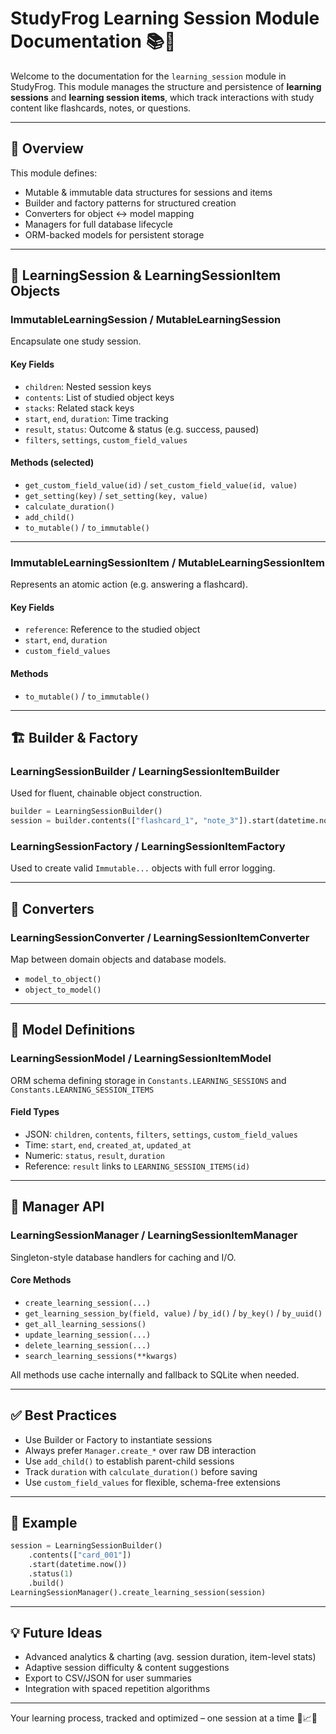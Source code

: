 # StudyFrog Learning Session Module Documentation 📚🧪

Welcome to the documentation for the `learning_session` module in StudyFrog. This module manages the structure and persistence of **learning sessions** and **learning session items**, which track interactions with study content like flashcards, notes, or questions.

---

## 📘 Overview
This module defines:

- Mutable & immutable data structures for sessions and items
- Builder and factory patterns for structured creation
- Converters for object ↔ model mapping
- Managers for full database lifecycle
- ORM-backed models for persistent storage

---

## 🧠 LearningSession & LearningSessionItem Objects

### ImmutableLearningSession / MutableLearningSession
Encapsulate one study session.

#### Key Fields
- `children`: Nested session keys
- `contents`: List of studied object keys
- `stacks`: Related stack keys
- `start`, `end`, `duration`: Time tracking
- `result`, `status`: Outcome & status (e.g. success, paused)
- `filters`, `settings`, `custom_field_values`

#### Methods (selected)
- `get_custom_field_value(id)` / `set_custom_field_value(id, value)`
- `get_setting(key)` / `set_setting(key, value)`
- `calculate_duration()`
- `add_child()`
- `to_mutable()` / `to_immutable()`

---

### ImmutableLearningSessionItem / MutableLearningSessionItem
Represents an atomic action (e.g. answering a flashcard).

#### Key Fields
- `reference`: Reference to the studied object
- `start`, `end`, `duration`
- `custom_field_values`

#### Methods
- `to_mutable()` / `to_immutable()`

---

## 🏗️ Builder & Factory

### LearningSessionBuilder / LearningSessionItemBuilder
Used for fluent, chainable object construction.
```python
builder = LearningSessionBuilder()
session = builder.contents(["flashcard_1", "note_3"]).start(datetime.now()).build()
```

### LearningSessionFactory / LearningSessionItemFactory
Used to create valid `Immutable...` objects with full error logging.

---

## 🔁 Converters

### LearningSessionConverter / LearningSessionItemConverter
Map between domain objects and database models.
- `model_to_object()`
- `object_to_model()`

---

## 🧬 Model Definitions

### LearningSessionModel / LearningSessionItemModel
ORM schema defining storage in `Constants.LEARNING_SESSIONS` and `Constants.LEARNING_SESSION_ITEMS`

#### Field Types
- JSON: `children`, `contents`, `filters`, `settings`, `custom_field_values`
- Time: `start`, `end`, `created_at`, `updated_at`
- Numeric: `status`, `result`, `duration`
- Reference: `result` links to `LEARNING_SESSION_ITEMS(id)`

---

## 🧠 Manager API

### LearningSessionManager / LearningSessionItemManager
Singleton-style database handlers for caching and I/O.

#### Core Methods
- `create_learning_session(...)`
- `get_learning_session_by(field, value)` / `by_id()` / `by_key()` / `by_uuid()`
- `get_all_learning_sessions()`
- `update_learning_session(...)`
- `delete_learning_session(...)`
- `search_learning_sessions(**kwargs)`

All methods use cache internally and fallback to SQLite when needed.

---

## ✅ Best Practices
- Use Builder or Factory to instantiate sessions
- Always prefer `Manager.create_*` over raw DB interaction
- Use `add_child()` to establish parent-child sessions
- Track `duration` with `calculate_duration()` before saving
- Use `custom_field_values` for flexible, schema-free extensions

---

## 🚀 Example
```python
session = LearningSessionBuilder()
    .contents(["card_001"])
    .start(datetime.now())
    .status(1)
    .build()
LearningSessionManager().create_learning_session(session)
```

---

## 💡 Future Ideas
- Advanced analytics & charting (avg. session duration, item-level stats)
- Adaptive session difficulty & content suggestions
- Export to CSV/JSON for user summaries
- Integration with spaced repetition algorithms

---

Your learning process, tracked and optimized – one session at a time 🧠📈🐸

